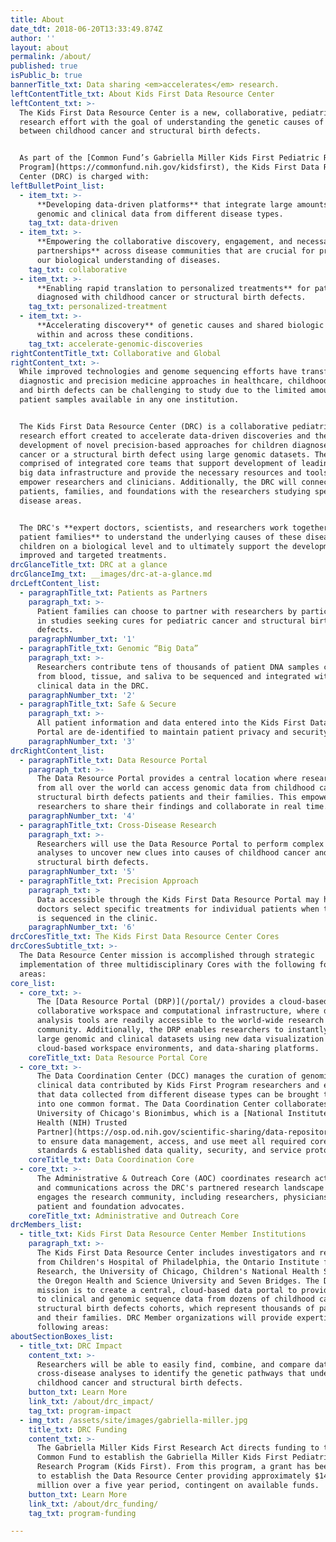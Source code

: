 ```yaml
---
title: About
date_tdt: 2018-06-20T13:33:49.874Z
author: ''
layout: about
permalink: /about/
published: true
isPublic_b: true
bannerTitle_txt: Data sharing <em>accelerates</em> research.
leftContentTitle_txt: About Kids First Data Resource Center
leftContent_txt: >-
  The Kids First Data Resource Center is a new, collaborative, pediatric
  research effort with the goal of understanding the genetic causes of and links
  between childhood cancer and structural birth defects.


  As part of the [Common Fund’s Gabriella Miller Kids First Pediatric Research
  Program](https://commonfund.nih.gov/kidsfirst), the Kids First Data Resource
  Center (DRC) is charged with:
leftBulletPoint_list:
  - item_txt: >-
      **Developing data-driven platforms** that integrate large amounts of
      genomic and clinical data from different disease types.
    tag_txt: data-driven
  - item_txt: >-
      **Empowering the collaborative discovery, engagement, and necessary
      partnerships** across disease communities that are crucial for progress in
      our biological understanding of diseases. 
    tag_txt: collaborative
  - item_txt: >-
      **Enabling rapid translation to personalized treatments** for patients
      diagnosed with childhood cancer or structural birth defects.
    tag_txt: personalized-treatment
  - item_txt: >-
      **Accelerating discovery** of genetic causes and shared biologic pathways
      within and across these conditions.
    tag_txt: accelerate-genomic-discoveries
rightContentTitle_txt: Collaborative and Global
rightContent_txt: >-
  While improved technologies and genome sequencing efforts have transformed
  diagnostic and precision medicine approaches in healthcare, childhood cancer
  and birth defects can be challenging to study due to the limited amounts of
  patient samples available in any one institution.


  The Kids First Data Resource Center (DRC) is a collaborative pediatric
  research effort created to accelerate data-driven discoveries and the
  development of novel precision-based approaches for children diagnosed with
  cancer or a structural birth defect using large genomic datasets. The DRC is
  comprised of integrated core teams that support development of leading-edge
  big data infrastructure and provide the necessary resources and tools to 
  empower researchers and clinicians. Additionally, the DRC will connect
  patients, families, and foundations with the researchers studying specific
  disease areas.


  The DRC's **expert doctors, scientists, and researchers work together with
  patient families** to understand the underlying causes of these diseases in
  children on a biological level and to ultimately support the development of
  improved and targeted treatments.
drcGlanceTitle_txt: DRC at a glance
drcGlanceImg_txt: __images/drc-at-a-glance.md
drcLeftContent_list:
  - paragraphTitle_txt: Patients as Partners
    paragraph_txt: >-
      Patient families can choose to partner with researchers by participating
      in studies seeking cures for pediatric cancer and structural birth
      defects.
    paragraphNumber_txt: '1'
  - paragraphTitle_txt: Genomic “Big Data”
    paragraph_txt: >-
      Researchers contribute tens of thousands of patient DNA samples collected
      from blood, tissue, and saliva to be sequenced and integrated with patient
      clinical data in the DRC.
    paragraphNumber_txt: '2'
  - paragraphTitle_txt: Safe & Secure
    paragraph_txt: >-
      All patient information and data entered into the Kids First Data Resource
      Portal are de-identified to maintain patient privacy and security.
    paragraphNumber_txt: '3'
drcRightContent_list:
  - paragraphTitle_txt: Data Resource Portal
    paragraph_txt: >-
      The Data Resource Portal provides a central location where researchers
      from all over the world can access genomic data from childhood cancer and
      structural birth defects patients and their families. This empowers
      researchers to share their findings and collaborate in real time.
    paragraphNumber_txt: '4'
  - paragraphTitle_txt: Cross-Disease Research
    paragraph_txt: >-
      Researchers will use the Data Resource Portal to perform complex data
      analyses to uncover new clues into causes of childhood cancer and
      structural birth defects.
    paragraphNumber_txt: '5'
  - paragraphTitle_txt: Precision Approach
    paragraph_txt: >
      Data accessible through the Kids First Data Resource Portal may help
      doctors select specific treatments for individual patients when their DNA
      is sequenced in the clinic. 
    paragraphNumber_txt: '6'
drcCoresTitle_txt: The Kids First Data Resource Center Cores
drcCoresSubtitle_txt: >-
  The Data Resource Center mission is accomplished through strategic
  implementation of three multidisciplinary Cores with the following focus
  areas:
core_list:
  - core_txt: >-
      The [Data Resource Portal (DRP)](/portal/) provides a cloud-based,
      collaborative workspace and computational infrastructure, where data and
      analysis tools are readily accessible to the world-wide research
      community. Additionally, the DRP enables researchers to instantly search
      large genomic and clinical datasets using new data visualization tools,
      cloud-based workspace environments, and data-sharing platforms.
    coreTitle_txt: Data Resource Portal Core
  - core_txt: >-
      The Data Coordination Center (DCC) manages the curation of genomic and
      clinical data contributed by Kids First Program researchers and ensures
      that data collected from different disease types can be brought together
      into one common format. The Data Coordination Center collaborates with the
      University of Chicago's Bionimbus, which is a [National Institutes of
      Health (NIH) Trusted 
      Partner](https://osp.od.nih.gov/scientific-sharing/data-repositories-and-trusted-partners/),
      to ensure data management, access, and use meet all required core NIH
      standards & established data quality, security, and service protocols.
    coreTitle_txt: Data Coordination Core
  - core_txt: >-
      The Administrative & Outreach Core (AOC) coordinates research activities
      and communications across the DRC's partnered research landscape and
      engages the research community, including researchers, physicians, and
      patient and foundation advocates.
    coreTitle_txt: Administrative and Outreach Core
drcMembers_list:
  - title_txt: Kids First Data Resource Center Member Institutions
    paragraph_txt: >-
      The Kids First Data Resource Center includes investigators and researchers
      from Children's Hospital of Philadelphia, the Ontario Institute for Cancer
      Research, the University of Chicago, Children's National Health System,
      the Oregon Health and Science University and Seven Bridges. The DRC's
      mission is to create a central, cloud-based data portal to provide access
      to clinical and genomic sequence data from dozens of childhood cancer and
      structural birth defects cohorts, which represent thousands of patients
      and their families. DRC Member organizations will provide expertise in the
      following areas:
aboutSectionBoxes_list:
  - title_txt: DRC Impact
    content_txt: >-
      Researchers will be able to easily find, combine, and compare data for
      cross-disease analyses to identify the genetic pathways that underlie
      childhood cancer and structural birth defects.
    button_txt: Learn More
    link_txt: /about/drc_impact/
    tag_txt: program-impact
  - img_txt: /assets/site/images/gabriella-miller.jpg
    title_txt: DRC Funding
    content_txt: >-
      The Gabriella Miller Kids First Research Act directs funding to the  NIH
      Common Fund to establish the Gabriella Miller Kids First Pediatric
      Research Program (Kids First). From this program, a grant has been funded
      to establish the Data Resource Center providing approximately $14.8
      million over a five year period, contingent on available funds.
    button_txt: Learn More
    link_txt: /about/drc_funding/
    tag_txt: program-funding

---
```
















